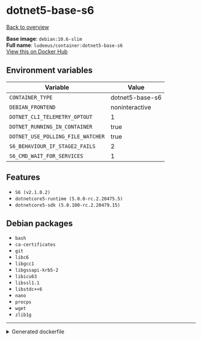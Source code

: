 # dotnet5-base-s6

[Back to overview](../index.md)

**Base image**: `debian:10.6-slim`  
**Full name**: `ludeeus/container:dotnet5-base-s6`  
[View this on Docker Hub](https://hub.docker.com/r/ludeeus/container/tags?page=1&name=dotnet5-base-s6)

## Environment variables

Variable | Value 
-- | --
`CONTAINER_TYPE` | dotnet5-base-s6
`DEBIAN_FRONTEND` | noninteractive
`DOTNET_CLI_TELEMETRY_OPTOUT` | 1
`DOTNET_RUNNING_IN_CONTAINER` | true
`DOTNET_USE_POLLING_FILE_WATCHER` | true
`S6_BEHAVIOUR_IF_STAGE2_FAILS` | 2
`S6_CMD_WAIT_FOR_SERVICES` | 1

## Features

- `S6 (v2.1.0.2)`
- `dotnetcore5-runtime (5.0.0-rc.2.20475.5)`
- `dotnetcore5-sdk (5.0.100-rc.2.20479.15)`

## Debian packages

- `bash`
- `ca-certificates`
- `git`
- `libc6`
- `libgcc1`
- `libgssapi-krb5-2`
- `libicu63`
- `libssl1.1`
- `libstdc++6`
- `nano`
- `procps`
- `wget`
- `zlib1g`



***
<details>
<summary>Generated dockerfile</summary>

<pre>
FROM debian:10.6-slim

ENV DEBIAN_FRONTEND=noninteractive
ENV DOTNET_RUNNING_IN_CONTAINER=true
ENV DOTNET_USE_POLLING_FILE_WATCHER=true
ENV DOTNET_CLI_TELEMETRY_OPTOUT=1
ENV CONTAINER_TYPE=dotnet5-base-s6
ENV S6_BEHAVIOUR_IF_STAGE2_FAILS=2
ENV S6_CMD_WAIT_FOR_SERVICES=1

COPY rootfs/dotnet-base /
COPY rootfs/dotnet5-base /
COPY rootfs/s6/install /s6/install

RUN  \ 
    apt update \ 
    && apt install -y --no-install-recommends --allow-downgrades  \ 
        ca-certificates \ 
        nano \ 
        bash \ 
        wget \ 
        git \ 
        libc6 \ 
        libgcc1 \ 
        libgssapi-krb5-2 \ 
        libicu63 \ 
        libssl1.1 \ 
        libstdc++6 \ 
        zlib1g \ 
        procps \ 
    && bash /s6/install \ 
    && rm -R /s6 \ 
    && bash /build_scripts/install \ 
    && rm -R /build_scripts \ 
    && mkdir -p /dotnet \ 
    && tar zxf /tmp/runtime.tar.gz -C /dotnet \ 
    && tar zxf /tmp/sdk.tar.gz -C /dotnet \ 
    && ln -s /dotnet/dotnet /bin/dotnet \ 
    && dotnet --info \ 
    && rm -fr /var/lib/apt/lists/* \ 
    && rm -fr /tmp/* /var/{cache,log}/*




</pre>

<i>This is a generated version of the context used while building the container, some of the labels will not be correct since they use information in the action that publishes the container</i>
</details>
